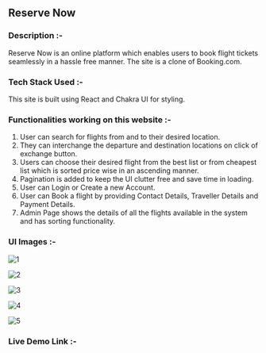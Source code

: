 ## Reserve Now

### Description :-
Reserve Now is an online platform which enables users to book flight tickets seamlessly in a hassle free manner.
The site is a clone of Booking.com.

### Tech Stack Used :-
This site is built using React and Chakra UI for styling.

### Functionalities working on this website :-
1. User can search for flights from and to their desired location.
2. They can interchange the departure and destination locations on click of exchange button.
3. Users can choose their desired flight from the best list or from cheapest list which is sorted price wise in an ascending manner.
4. Pagination is added to keep the UI clutter free and save time in loading.
5. User can Login or Create a new Account.
6. User can Book a flight by providing Contact Details, Traveller Details and Payment Details.
7. Admin Page shows the details of all the flights available in the system and has sorting functionality.

### UI Images :-
![1](https://user-images.githubusercontent.com/118278010/229357547-2b4c4e91-c49c-41fd-b819-6d63ff16e401.png)

![2](https://user-images.githubusercontent.com/118278010/229357561-230ed325-6302-42df-90d5-59f6e847f1d1.png)

![3](https://user-images.githubusercontent.com/118278010/229357586-a48f3c44-37eb-45dd-bc3b-0bbeb72a6afb.png)

![4](https://user-images.githubusercontent.com/118278010/229357626-b2d3fd43-96d9-447b-b31b-ea18c51e6682.png)

![5](https://user-images.githubusercontent.com/118278010/229357661-31b0297a-9928-49ca-9332-e22304368937.png)

### Live Demo Link :-

